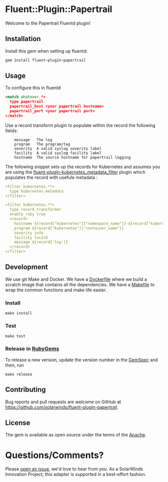 # Fluent::Plugin::Papertrail

Welcome to the Papertrail Fluentd plugin!

## Installation

Install this gem when setting up fluentd:

```ruby
gem install fluent-plugin-papertrail
```

## Usage

To configure this in fluentd
```xml
<match whatever.*>
  type papertrail
  papertrail_host <your papertrail hostname>
  papertrail_port <your papertrail port>
</match>
```

Use a record transform plugin to populate within the record the following fields:
```
    message   The log
    program   The program/tag
    severity  A valid syslog severity label
    facility  A valid syslog facility label
    hostname  The source hostname for papertrail logging
```
The following snippet sets up the records for Kubernetes and assumes you are using
the [fluent-plugin-kubernetes_metadata_filter](https://github.com/fabric8io/fluent-plugin-kubernetes_metadata_filter) plugin which populates the record with usefule metadata :

```yaml
<filter kubernetes.**>
  type kubernetes_metadata
</filter>

<filter kubernetes.**>
  type record_transformer
  enable_ruby true
  <record>
    hostname ${record["kubernetes"]["namespace_name"]}-${record["kubernetes"]["pod_name"]}
    program ${record["kubernetes"]["container_name"]}
    severity info
    facility local0
    message ${record['log']}
  </record>
</filter>

```
## Development

We use git Make and Docker. 
We have a [Dockerfile](Dockerfile.scratch) where we build a scratch image that contains all the dependencies.
We have a [Makefile](Makefile) to wrap the common functions and make life easier.

### Install
`make install`

### Test
`make test`

### Release in [RubyGems](RubyGems.org)
To release a new version, update the version number in the [GemSpec](fluent-plugin-papertrail.gemspec) and then, run

`make release`

## Contributing

Bug reports and pull requests are welcome on GitHub at https://github.com/solarwinds/fluent-plugin-papertrail.


## License

The gem is available as open source under the terms of the [Apache](LICENSE).

# Questions/Comments?
Please [open an issue](https://github.com/solarwinds/fluent-plugin-papertrail/issues/new), we'd love to hear from you. As a SolarWinds Innovation Project, this adapter is supported in a best-effort fashion.
